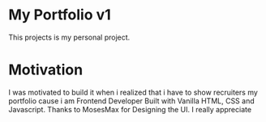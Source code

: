 # My Portfolio v1
This projects is my personal project.
# Motivation
I was motivated to build it when i realized that i have to show recruiters my portfolio cause i am Frontend Developer 
Built with Vanilla HTML, CSS and Javascript.
Thanks to MosesMax for Designing the UI. I really appreciate
